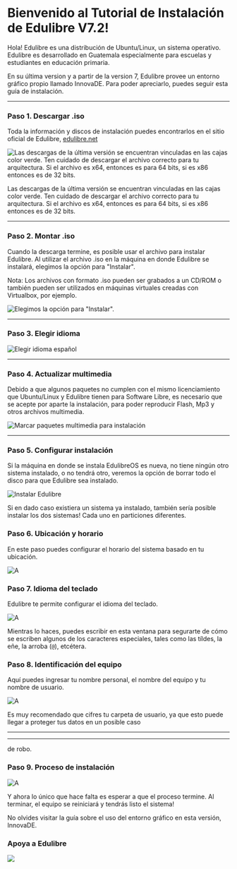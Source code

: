 Bienvenido al Tutorial de Instalación de Edulibre V7.2!
===================


Hola! Edulibre es una distribución de Ubuntu/Linux, un sistema operativo. Edulibre es desarrollado en Guatemala especialmente para escuelas y estudiantes en educación primaria.

En su última version y a partir de la version 7, Edulibre provee un entorno gráfico propio llamado InnovaDE. Para poder apreciarlo, puedes seguir esta guía de instalación.

---
### <i class="icon-download"></i> Paso 1. Descargar .iso 

Toda la información y discos de instalación puedes encontrarlos en el sitio oficial de Edulibre, [edulibre.net](http://edulibre.net/)


![Las descargas de la última versión se encuentran vinculadas en las cajas color verde. Ten cuidado de descargar el archivo correcto para tu arquitectura. Si el archivo es x64, entonces es para 64 bits, si es x86 entonces es de 32 bits. ](https://raw.githubusercontent.com/kmels/DocEdulibre/master/0-descarga.png)

Las descargas de la última versión se encuentran vinculadas en las cajas color verde. Ten cuidado de descargar el archivo correcto para tu arquitectura. Si el archivo es x64, entonces es para 64 bits, si es x86 entonces es de 32 bits. 

---
### <i class="icon-eject"></i> Paso 2. Montar .iso

Cuando la descarga termine, es posible usar el archivo para instalar Edulibre. Al utilizar el archivo .iso en la máquina en donde Edulibre se instalará, elegimos la opción para "Instalar".

Nota: Los archivos con formato .iso pueden ser grabados a un CD/ROM o también pueden ser utilizados en máquinas virtuales creadas con Virtualbox, por ejemplo. 

![Elegimos la opción para "Instalar".](https://raw.githubusercontent.com/kmels/DocEdulibre/master/1-inicio.png)


---
### <i class="icon-home"></i> Paso 3. Elegir idioma 

![Elegir idioma español](https://raw.githubusercontent.com/kmels/DocEdulibre/master/2-idioma.png)

---
### <i class="icon-refresh"></i> Paso 4. Actualizar multimedia

Debido a que algunos paquetes no cumplen con el mismo licenciamiento que Ubuntu/Linux y Edulibre tienen para Software Libre, es necesario que se acepte por aparte la instalación, para poder reproducir Flash, Mp3 y otros archivos multimedia.

![Marcar paquetes multimedia para instalación](https://raw.githubusercontent.com/kmels/DocEdulibre/master/3-actualizar.png)


---
### <i class="icon-cog"></i> Paso 5. Configurar instalación

Si la máquina en donde se instala EdulibreOS es nueva, no tiene ningún otro sistema instalado, o no tendrá otro, veremos la opción de borrar todo el disco para que Edulibre sea instalado.

![Instalar Edulibre](https://raw.githubusercontent.com/kmels/DocEdulibre/master/4-configurar.png)

Si en dado caso existiera un sistema ya instalado, también sería posible instalar los dos sistemas! Cada uno en particiones diferentes.

### <i class="icon-globe"></i> Paso 6. Ubicación y horario

En este paso puedes configurar el horario del sistema basado en tu ubicación.

![A](https://raw.githubusercontent.com/kmels/DocEdulibre/master/5-ubicacion.png)

### <i class="icon-edit"></i> Paso 7. Idioma del teclado

Edulibre te permite configurar el idioma del teclado.

![A](https://raw.githubusercontent.com/kmels/DocEdulibre/master/6-teclado.png)

Mientras lo haces, puedes escribir en esta ventana para segurarte de cómo se escriben  algunos de los caracteres especiales, tales como las tíldes, la eñe, la arroba (`@`), etcétera.

### <i class="icon-user"></i> Paso 8. Identificación del equipo

Aquí puedes ingresar tu nombre personal, el nombre del equipo y tu nombre de usuario.

![A](https://raw.githubusercontent.com/kmels/DocEdulibre/master/7-personalizar.png)

Es muy recomendado que cifres tu carpeta de usuario, ya que esto puede llegar a proteger tus datos en un posible caso


----------


----------


 de robo.

### <i class="icon-user"></i> Paso 9. Proceso de instalación

![A](https://raw.githubusercontent.com/kmels/DocEdulibre/master/8-proceso.png)

Y ahora lo único que hace falta es esperar a que el proceso termine. Al terminar, el equipo se reiniciará y tendrás listo el sistema!

No olvides visitar la guía sobre el uso del entorno gráfico en esta versión, InnovaDE.

### Apoya a Edulibre

[![](http://edulibre.net/wp-content/uploads/2012/10/logo3-800x457.png)](http://edulibre.net/?cat=18)

